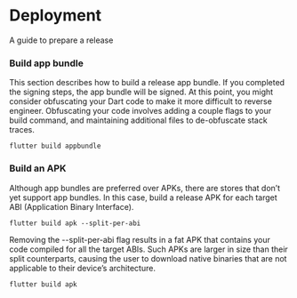# Deployment

A guide to prepare a release 


### Build app bundle 

This section describes how to build a release app bundle. If you completed the signing steps, the app bundle will be 
signed. At this point, you might consider obfuscating your Dart code to make it more difficult to reverse engineer. 
Obfuscating your code involves adding a couple flags to your build command, and maintaining additional files to 
de-obfuscate stack traces.
```shell
flutter build appbundle
```


### Build an APK

Although app bundles are preferred over APKs, there are stores that don’t yet support app bundles. In this case, build 
a release APK for each target ABI (Application Binary Interface).
```shell
flutter build apk --split-per-abi
```

Removing the --split-per-abi flag results in a fat APK that contains your code compiled for all the target ABIs.
Such APKs are larger in size than their split counterparts, causing the user to download native binaries that are not
applicable to their device’s architecture.
```shell
flutter build apk
```
